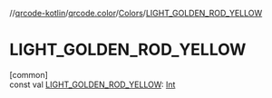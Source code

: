 //[qrcode-kotlin](../../../index.md)/[qrcode.color](../index.md)/[Colors](index.md)/[LIGHT_GOLDEN_ROD_YELLOW](-l-i-g-h-t_-g-o-l-d-e-n_-r-o-d_-y-e-l-l-o-w.md)

# LIGHT_GOLDEN_ROD_YELLOW

[common]\
const val [LIGHT_GOLDEN_ROD_YELLOW](-l-i-g-h-t_-g-o-l-d-e-n_-r-o-d_-y-e-l-l-o-w.md): [Int](https://kotlinlang.org/api/latest/jvm/stdlib/kotlin-stdlib/kotlin/-int/index.html)
